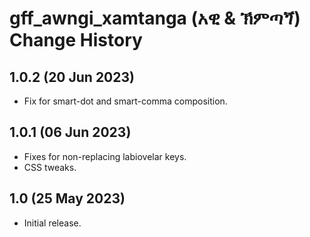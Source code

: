 # gff_awngi_xamtanga (አዊ & ኽምጣጘ) Change History

1.0.2 (20 Jun 2023)
-------------------
* Fix for smart-dot and smart-comma composition.

1.0.1 (06 Jun 2023)
-------------------
* Fixes for non-replacing labiovelar keys.
* CSS tweaks.

1.0 (25 May 2023)
-----------------
* Initial release.


